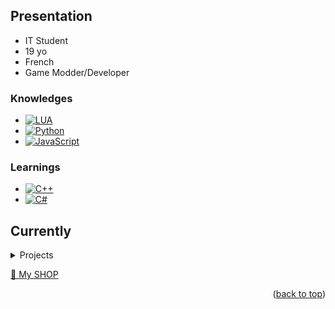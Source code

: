 <a name="readme-top"></a>

## Presentation
- IT Student
- 19 yo
- French
- Game Modder/Developer
### Knowledges
* [![LUA][LUA]][LUA-url]
* [![Python][Python]][Python-url]
* [![JavaScript][JavaScript]][JavaScript-url]

### Learnings
* [![C++][C++]][C++-url]
* [![C#][C#]][C#-url]

## Currently
<!-- TABLE OF CONTENTS -->
<details>
  <summary>Projects</summary>
  <ol>
    <li><a href="https://discord.gg/PrQvNGzAaT">🤠 Read Dead Confidential</a></li>
    <li><a href="https://discord.gg/uQM5jQe37U">🤖 NiXCity Community</a></li>
  </ol>
</details>

<a href="https://aide-serveur.fr/ressources/authors/sarbatore.157936/">🛒 My SHOP</a>

<p align="right">(<a href="#readme-top">back to top</a>)</p>

<!-- MARKDOWN LINKS & IMAGES -->
[contributors-shield]: https://img.shields.io/github/contributors/othneildrew/Best-README-Template.svg?style=for-the-badge
[contributors-url]: https://github.com/othneildrew/Best-README-Template/graphs/contributors
[forks-shield]: https://img.shields.io/github/forks/othneildrew/Best-README-Template.svg?style=for-the-badge
[forks-url]: https://github.com/othneildrew/Best-README-Template/network/members
[stars-shield]: https://img.shields.io/github/stars/othneildrew/Best-README-Template.svg?style=for-the-badge
[stars-url]: https://github.com/othneildrew/Best-README-Template/stargazers
[issues-shield]: https://img.shields.io/github/issues/othneildrew/Best-README-Template.svg?style=for-the-badge
[issues-url]: https://github.com/othneildrew/Best-README-Template/issues
[license-shield]: https://img.shields.io/github/license/othneildrew/Best-README-Template.svg?style=for-the-badge
[license-url]: https://github.com/othneildrew/Best-README-Template/blob/master/LICENSE.txt
[linkedin-shield]: https://img.shields.io/badge/-LinkedIn-black.svg?style=for-the-badge&logo=linkedin&colorB=555
[linkedin-url]: https://linkedin.com/in/othneildrew
[product-screenshot]: images/screenshot.png
[LUA]: https://img.shields.io/badge/LUA-000000?style=for-the-badge&logo=lua&logoColor=white
[LUA-url]: https://nextjs.org/
[Python]: https://img.shields.io/badge/Python-20232A?style=for-the-badge&logo=python&logoColor=61DAFB
[Python-url]: https://reactjs.org/
[JavaScript]: https://img.shields.io/badge/JavaScript-35495E?style=for-the-badge&logo=javascript&logoColor=4FC08D
[JavaScript-url]: https://vuejs.org/
[C++]: https://img.shields.io/badge/C++-DD0031?style=for-the-badge&logo=c%2B%2B&logoColor=white
[C++-url]: https://angular.io/
[C#]: https://img.shields.io/badge/CSharp-4A4A55?style=for-the-badge&logo=csharp&logoColor=FF3E00
[C#-url]: https://svelte.dev/
